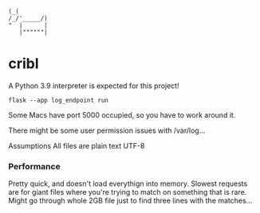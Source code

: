 ```
(_(
/_/'_____/)
"  |      |
   |""""""|
```
# cribl
A Python 3.9 interpreter is expected for this project!

```
flask --app log_endpoint run
```
Some Macs have port 5000 occupied, so you have to work around it.

There might be some user permission issues with /var/log...

Assumptions
All files are plain text UTF-8

### Performance
Pretty quick, and doesn't load everythign into memory.
Slowest requests are for giant files where you're trying to match
on something that is rare. Might go through whole 2GB file just
to find three lines with the matches...
